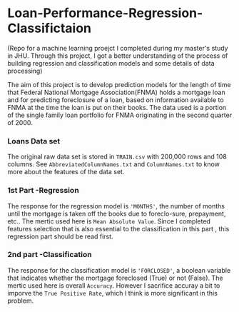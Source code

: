 # Loan-Performance-Regression-Classifictaion
(Repo for a machine learning proejct I completed during my master's study in JHU. Through this project, I got a better understanding of the process of building regression and classification models and some details of data processing) 

The aim of this project is to develop prediction models for the length of time that Federal National Mortgage Association(FNMA) holds a mortgage loan and for predicting foreclosure of a loan, based on information available to FNMA at the time the loan is put on their books. The data used is a portion of the single family loan
portfolio for FNMA originating in the second quarter of 2000.


### Loans Data set
The original raw data set is stored in `TRAIN.csv` with 200,000 rows and 108 columns. See `AbbreviatedColumnNames.txt` and	`ColumnNames.txt` to know more about the features of the data set.
### 1st Part -Regression
The response for the regression model is `'MONTHS'`, the number of months until the mortgage is taken off the books due to foreclo-sure, prepayment, etc.. The mertic used here is `Mean Absolute Value`. Since I completed features selection that is also essential to the classification in this part , this regression part should be read first. 
### 2nd part -Classification
The response for the classification model is `'FORCLOSED'`, a boolean variable that indicates whether the mortgage foreclosed (True) or not (False). The mertic used here is overall `Accuracy`. However I sacrifice accuray a bit to imporve the `True Positive Rate`, which I think is more significant in this problem. 



